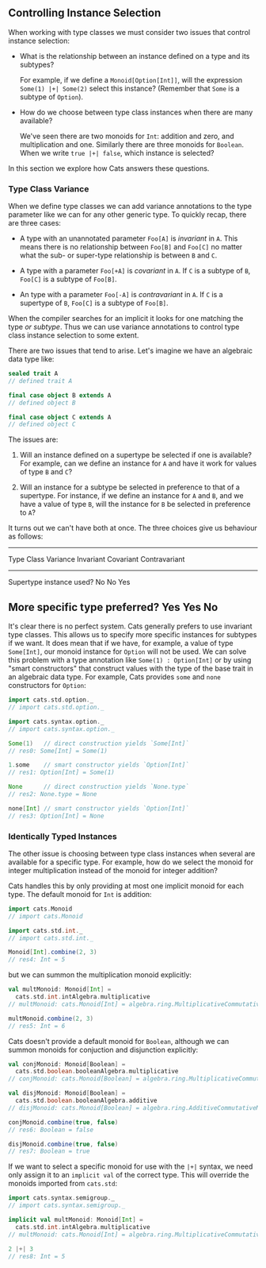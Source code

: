 ## Controlling Instance Selection

When working with type classes we must consider two issues that control instance selection:

 -  What is the relationship between an instance defined on a type and its subtypes?

    For example, if we define a `Monoid[Option[Int]]`,
    will the expression `Some(1) |+| Some(2)` select this instance?
    (Remember that `Some` is a subtype of `Option`).

 -  How do we choose between type class instances when there are many available?

    We've seen there are two monoids for `Int`: addition and zero, and multiplication and one.
    Similarly there are three monoids for `Boolean`.
    When we write `true |+| false`, which instance is selected?

In this section we explore how Cats answers these questions.

### Type Class Variance

When we define type classes we can add variance annotations to the type parameter like we can for any other generic type. To quickly recap, there are three cases:

- A type with an unannotated parameter `Foo[A]` is *invariant* in `A`. This means there is no relationship between `Foo[B]` and `Foo[C]` no matter what the sub- or super-type relationship is between `B` and `C`.

- A type with a parameter `Foo[+A]` is *covariant* in `A`. If `C` is a subtype of `B`, `Foo[C]` is a subtype of `Foo[B]`.

- An type with a parameter `Foo[-A]` is *contravariant* in `A`. If `C` is a supertype of `B`, `Foo[C]` is a subtype of `Foo[B]`.

When the compiler searches for an implicit it looks for one matching the type *or subtype*. Thus we can use variance annotations to control type class instance selection to some extent.

There are two issues that tend to arise. Let's imagine we have an algebraic data type like:

```scala
sealed trait A
// defined trait A

final case object B extends A
// defined object B

final case object C extends A
// defined object C
```

The issues are:

 1. Will an instance defined on a supertype be selected if one is available? For example, can we define an instance for `A` and have it work for values of type `B` and `C`?

 2. Will an instance for a subtype be selected in preference to that of a supertype. For instance, if we define an instance for `A` and `B`, and we have a value of type `B`, will the instance for `B` be selected in preference to `A`?

It turns out we can't have both at once. The three choices give us behaviour as follows:

-----------------------------------------------------------------------
Type Class Variance             Invariant   Covariant   Contravariant
------------------------------- ----------- ----------- ---------------
Supertype instance used?        No          No          Yes

More specific type preferred?   Yes         Yes         No
-----------------------------------------------------------------------

It's clear there is no perfect system. Cats generally prefers to use invariant type classes. This allows us to specify more specific instances for subtypes if we want. It does mean that if we have, for example, a value of type `Some[Int]`, our monoid instance for `Option` will not be used. We can solve this problem with a type annotation like `Some(1) : Option[Int]` or by using "smart constructors" that construct values with the type of the base trait in an algebraic data type. For example, Cats provides `some` and `none` constructors for `Option`:

```scala
import cats.std.option._
// import cats.std.option._

import cats.syntax.option._
// import cats.syntax.option._

Some(1)   // direct construction yields `Some[Int]`
// res0: Some[Int] = Some(1)

1.some    // smart constructor yields `Option[Int]`
// res1: Option[Int] = Some(1)

None      // direct construction yields `None.type`
// res2: None.type = None

none[Int] // smart constructor yields `Option[Int]`
// res3: Option[Int] = None
```

### Identically Typed Instances

The other issue is choosing between type class instances
when several are available for a specific type.
For example, how do we select the monoid for integer multiplication
instead of the monoid for integer addition?

Cats handles this by only providing at most one implicit monoid for each type.
The default monoid for `Int` is addition:

```scala
import cats.Monoid
// import cats.Monoid

import cats.std.int._
// import cats.std.int._

Monoid[Int].combine(2, 3)
// res4: Int = 5
```

but we can summon the multiplication monoid explicitly:

```scala
val multMonoid: Monoid[Int] =
  cats.std.int.intAlgebra.multiplicative
// multMonoid: cats.Monoid[Int] = algebra.ring.MultiplicativeCommutativeMonoid$mcI$sp$$anon$7@31c2ecff

multMonoid.combine(2, 3)
// res5: Int = 6
```

Cats doesn't provide a default monoid for `Boolean`,
although we can summon monoids for conjuction and disjunction explicitly:

```scala
val conjMonoid: Monoid[Boolean] =
  cats.std.boolean.booleanAlgebra.multiplicative
// conjMonoid: cats.Monoid[Boolean] = algebra.ring.MultiplicativeCommutativeMonoid$$anon$14@4a5ad39e

val disjMonoid: Monoid[Boolean] =
  cats.std.boolean.booleanAlgebra.additive
// disjMonoid: cats.Monoid[Boolean] = algebra.ring.AdditiveCommutativeMonoid$$anon$14@3bce340f

conjMonoid.combine(true, false)
// res6: Boolean = false

disjMonoid.combine(true, false)
// res7: Boolean = true
```

If we want to select a specific monoid for use with the `|+|` syntax,
we need only assign it to an `implicit val` of the correct type.
This will override the monoids imported from `cats.std`:

```scala
import cats.syntax.semigroup._
// import cats.syntax.semigroup._

implicit val multMonoid: Monoid[Int] =
  cats.std.int.intAlgebra.multiplicative
// multMonoid: cats.Monoid[Int] = algebra.ring.MultiplicativeCommutativeMonoid$mcI$sp$$anon$7@8b7b043

2 |+| 3
// res8: Int = 5
```
